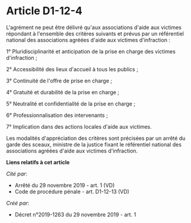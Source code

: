# Article D1-12-4

L'agrément ne peut être délivré qu'aux associations d'aide aux victimes répondant à l'ensemble des critères suivants et
prévus par un référentiel national des associations agréées d'aide aux victimes d'infraction :

1° Pluridisciplinarité et anticipation de la prise en charge des victimes d'infraction ;

2° Accessibilité des lieux d'accueil à tous les publics ;

3° Continuité de l'offre de prise en charge ;

4° Gratuité et durabilité de la prise en charge ;

5° Neutralité et confidentialité de la prise en charge ;

6° Professionnalisation des intervenants ;

7° Implication dans des actions locales d'aide aux victimes.

Les modalités d'appréciation des critères sont précisées par un arrêté du garde des sceaux, ministre de la justice fixant le
référentiel national des associations agréées d'aide aux victimes d'infraction.

**Liens relatifs à cet article**

_Cité par_:

  - Arrêté du 29 novembre 2019 - art. 1 (VD)
  - Code de procédure pénale - art. D1-12-13 (VD)

_Créé par_:

  - Décret n°2019-1263 du 29 novembre 2019 - art. 1
